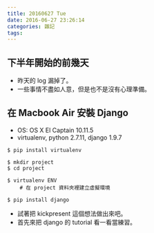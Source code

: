 ```yaml
---
title: 20160627 Tue
date: 2016-06-27 23:26:14
categories: 雜記
tags:
---
```


## 下半年開始的前幾天

- 昨天的 log 漏掉了。
- 一些事情不盡如人意，但是也不是沒有心理準備。


## 在 Macbook Air 安裝 Django

- OS: OS X El Captain 10.11.5
- virtualenv, python 2.7.11, django 1.9.7

```
$ pip install virtualenv

$ mkdir project
$ cd project

$ virtualenv ENV
    # 在 project 資料夾裡建立虛擬環境

$ pip install django
```

- 試著把 kickpresent 這個想法做出來吧。
- 首先來把 django 的 tutorial 看一看當練習。
